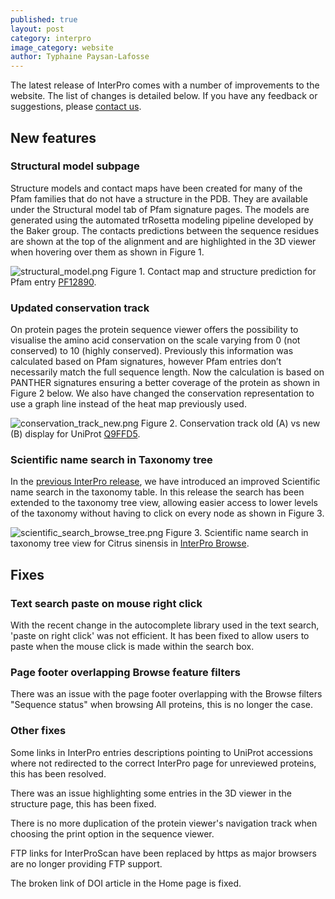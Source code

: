 ```yaml
---
published: true
layout: post
category: interpro
image_category: website
author: Typhaine Paysan-Lafosse
---
```

The latest release of InterPro comes with a number of improvements to the website. The list of changes is detailed below. If you have any feedback or suggestions, please [contact us](https://www.ebi.ac.uk/support/interpro). 

## New features

### Structural model subpage
Structure models and contact maps have been created for many of the Pfam families that do not have a structure in the PDB. They are available under the Structural model tab of Pfam signature pages. The models are generated using the automated trRosetta modeling pipeline developed by the Baker group.
The contacts predictions between the sequence residues are shown at the top of the alignment and are highlighted in the 3D viewer when hovering over them as shown in Figure 1.

![structural_model.png]({{site.baseurl}}/assets/media/images/posts/structural_model.png)
Figure 1. Contact map and structure prediction for Pfam entry [PF12890](https://www.ebi.ac.uk/interpro/entry/pfam/PF12890/model/).

### Updated conservation track
On protein pages the protein sequence viewer offers the possibility to visualise the amino acid conservation on the scale varying from 0 (not conserved) to 10 (highly conserved). Previously this information was calculated based on Pfam signatures, however Pfam entries don’t necessarily match the full sequence length. Now the calculation is based on PANTHER signatures ensuring a better coverage of the protein as shown in Figure 2 below. We also have changed the conservation representation to use a graph line instead of the heat map previously used.

![conservation_track_new.png]({{site.baseurl}}/assets/media/images/posts/conservation_track_new.png)
Figure 2. Conservation track old (A) vs new (B) display for UniProt [Q9FFD5](https://www.ebi.ac.uk/interpro/protein/UniProt/Q9FFD5/).

### Scientific name search in Taxonomy tree
In the [previous InterPro release](https://proteinswebteam.github.io/interpro-blog/2021/02/16/InterPro-84.0-new-and-updated-features/), we have introduced an improved Scientific name search in the taxonomy table. In this release the search has been extended to the taxonomy tree view, allowing easier access to lower levels of the taxonomy without having to click on every node as shown in Figure 3.

![scientific_search_browse_tree.png]({{site.baseurl}}/assets/media/images/posts/scientific_search_browse_tree.png)
Figure 3. Scientific name search in taxonomy tree view for Citrus sinensis in [InterPro Browse](https://www.ebi.ac.uk/interpro/taxonomy/uniprot/entry/panther/?search=Citrus%20sinensis#tree).

## Fixes
### Text search paste on mouse right click
With the recent change in the autocomplete library used in the text search, 'paste on right click' was not efficient. It has been fixed to allow users to paste when the mouse click is made within the search box.

### Page footer overlapping Browse feature filters
There was an issue with the page footer overlapping with the Browse filters "Sequence status" when browsing All proteins, this is no longer the case.

### Other fixes
Some links in InterPro entries descriptions pointing to UniProt accessions where not redirected to the correct InterPro page for unreviewed proteins, this has been resolved.

There was an issue highlighting some entries in the 3D viewer in the structure page, this has been fixed.

There is no more duplication of the protein viewer's navigation track when choosing the print option in the sequence viewer.

FTP links for InterProScan have been replaced by https as major browsers are no longer providing FTP support.

The broken link of DOI article in the Home page is fixed.
